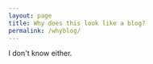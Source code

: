 ```yaml
---
layout: page
title: Why does this look like a blog?
permalink: /whyblog/
---
```

I don't know either.
